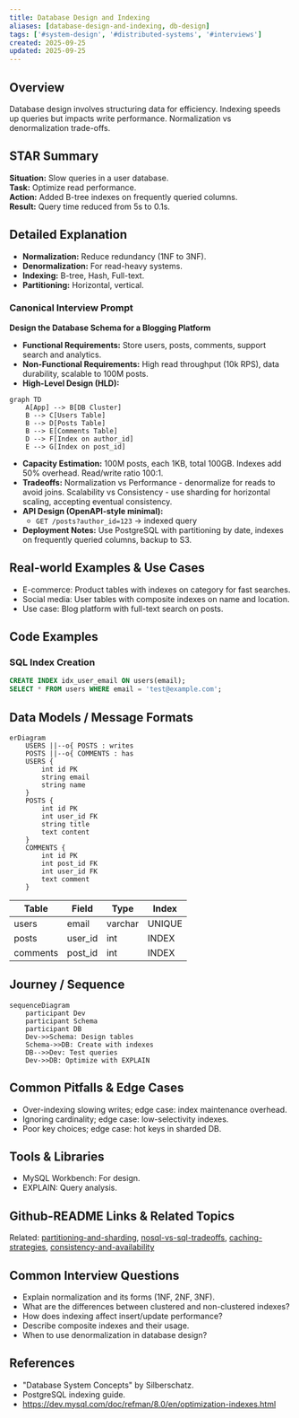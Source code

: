 ```yaml
---
title: Database Design and Indexing
aliases: [database-design-and-indexing, db-design]
tags: ['#system-design', '#distributed-systems', '#interviews']
created: 2025-09-25
updated: 2025-09-25
---
```


## Overview
Database design involves structuring data for efficiency. Indexing speeds up queries but impacts write performance. Normalization vs denormalization trade-offs.

## STAR Summary
**Situation:** Slow queries in a user database.  
**Task:** Optimize read performance.  
**Action:** Added B-tree indexes on frequently queried columns.  
**Result:** Query time reduced from 5s to 0.1s.

## Detailed Explanation
- **Normalization:** Reduce redundancy (1NF to 3NF).
- **Denormalization:** For read-heavy systems.
- **Indexing:** B-tree, Hash, Full-text.
- **Partitioning:** Horizontal, vertical.

### Canonical Interview Prompt
**Design the Database Schema for a Blogging Platform**

- **Functional Requirements:** Store users, posts, comments, support search and analytics.
- **Non-Functional Requirements:** High read throughput (10k RPS), data durability, scalable to 100M posts.
- **High-Level Design (HLD):**

```mermaid
graph TD
    A[App] --> B[DB Cluster]
    B --> C[Users Table]
    B --> D[Posts Table]
    B --> E[Comments Table]
    D --> F[Index on author_id]
    E --> G[Index on post_id]
```

- **Capacity Estimation:** 100M posts, each 1KB, total 100GB. Indexes add 50% overhead. Read/write ratio 100:1.
- **Tradeoffs:** Normalization vs Performance - denormalize for reads to avoid joins. Scalability vs Consistency - use sharding for horizontal scaling, accepting eventual consistency.
- **API Design (OpenAPI-style minimal):**
  - `GET /posts?author_id=123` -> indexed query
- **Deployment Notes:** Use PostgreSQL with partitioning by date, indexes on frequently queried columns, backup to S3.

## Real-world Examples & Use Cases
- E-commerce: Product tables with indexes on category for fast searches.
- Social media: User tables with composite indexes on name and location.
- Use case: Blog platform with full-text search on posts.

## Code Examples
### SQL Index Creation
```sql
CREATE INDEX idx_user_email ON users(email);
SELECT * FROM users WHERE email = 'test@example.com';
```

## Data Models / Message Formats
```mermaid
erDiagram
    USERS ||--o{ POSTS : writes
    POSTS ||--o{ COMMENTS : has
    USERS {
        int id PK
        string email
        string name
    }
    POSTS {
        int id PK
        int user_id FK
        string title
        text content
    }
    COMMENTS {
        int id PK
        int post_id FK
        int user_id FK
        text comment
    }
```

| Table | Field | Type | Index |
|-------|-------|------|-------|
| users | email | varchar | UNIQUE |
| posts | user_id | int | INDEX |
| comments | post_id | int | INDEX |

## Journey / Sequence
```mermaid
sequenceDiagram
    participant Dev
    participant Schema
    participant DB
    Dev->>Schema: Design tables
    Schema->>DB: Create with indexes
    DB-->>Dev: Test queries
    Dev->>DB: Optimize with EXPLAIN
```

## Common Pitfalls & Edge Cases
- Over-indexing slowing writes; edge case: index maintenance overhead.
- Ignoring cardinality; edge case: low-selectivity indexes.
- Poor key choices; edge case: hot keys in sharded DB.

## Tools & Libraries
- MySQL Workbench: For design.
- EXPLAIN: Query analysis.

## Github-README Links & Related Topics
Related: [partitioning-and-sharding](../partitioning-and-sharding/), [nosql-vs-sql-tradeoffs](../nosql-vs-sql-tradeoffs/), [caching-strategies](../caching-strategies/), [consistency-and-availability](../consistency-and-availability/)

## Common Interview Questions
- Explain normalization and its forms (1NF, 2NF, 3NF).
- What are the differences between clustered and non-clustered indexes?
- How does indexing affect insert/update performance?
- Describe composite indexes and their usage.
- When to use denormalization in database design?

## References
- "Database System Concepts" by Silberschatz.
- PostgreSQL indexing guide.
- https://dev.mysql.com/doc/refman/8.0/en/optimization-indexes.html